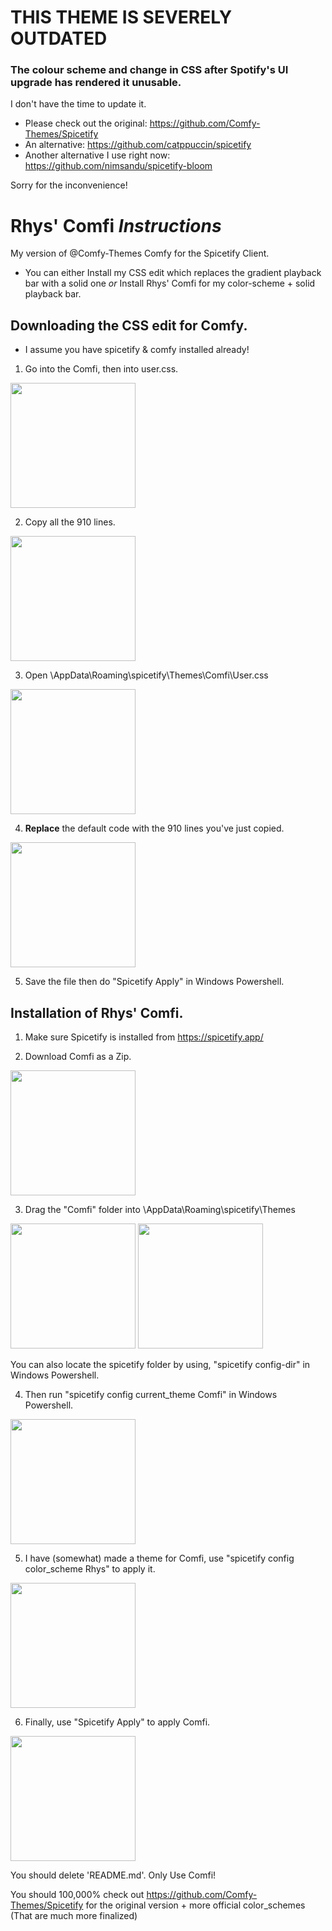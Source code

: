 # THIS THEME IS SEVERELY OUTDATED
###  The colour scheme and change in CSS after Spotify's UI upgrade has rendered it unusable.
I don't have the time to update it.
* Please check out the original: https://github.com/Comfy-Themes/Spicetify
* An alternative: https://github.com/catppuccin/spicetify
* Another alternative I use right now: https://github.com/nimsandu/spicetify-bloom

Sorry for the inconvenience!
#

# Rhys' Comfi *Instructions*

My version of @Comfy-Themes Comfy for the Spicetify Client.
- You can either Install my CSS edit which replaces the gradient playback bar with a solid one *or* Install Rhys' Comfi for my color-scheme + solid playback bar.



## Downloading the CSS edit for Comfy.
- I assume you have spicetify & comfy installed already!
1. Go into the Comfi, then into user.css.
 <img src="https://user-images.githubusercontent.com/69178152/232305388-a02ee4bd-c740-4de3-8c06-a1e838386ace.png" width="200" />

2. Copy all the 910 lines.
  <img src="https://user-images.githubusercontent.com/69178152/232305571-a8f6e207-d133-487d-bebc-6a7864258459.png" width="200" />

3. Open \AppData\Roaming\spicetify\Themes\Comfi\User.css
  <img src="https://user-images.githubusercontent.com/69178152/232305671-ae3e4d5f-eed1-437b-9672-98bfb3f9f5db.png" width="200" />

4. **Replace** the default code with the 910 lines you've just copied.
  <img src="https://user-images.githubusercontent.com/69178152/232305922-58862c2c-5a3e-458a-8087-f4b53a7b9635.png" width="200"/>
 
5. Save the file then do "Spicetify Apply" in Windows Powershell.



## Installation of Rhys' Comfi.
1. Make sure Spicetify is installed from https://spicetify.app/

2. Download Comfi as a Zip.
<img src="https://user-images.githubusercontent.com/69178152/232300868-8d70a535-7777-4fc0-807e-88b383eda11a.png" width="200" />

3. Drag the "Comfi" folder into \AppData\Roaming\spicetify\Themes
<img src="https://user-images.githubusercontent.com/69178152/232301371-128d1b52-8b9f-46b2-b458-bfa9b19ecf06.png" width="200" />

<img src="https://user-images.githubusercontent.com/69178152/232301646-de84aa6f-8363-4d39-9495-d42c9d681abb.png" width="200" />

  You can also locate the spicetify folder by using, "spicetify config-dir" in Windows Powershell.

4. Then run "spicetify config current_theme Comfi" in Windows Powershell.
<img src="https://user-images.githubusercontent.com/69178152/232302112-b9e5fd31-de55-451c-af67-169fde3b9045.png" width="200" />

5. I have (somewhat) made a theme for Comfi, use "spicetify config color_scheme Rhys" to apply it.
<img src="https://user-images.githubusercontent.com/69178152/232302422-97ca38ee-d55b-44b2-9478-fdd0a570e9b4.png" width="200" />

6. Finally, use "Spicetify Apply" to apply Comfi.
<img src="https://user-images.githubusercontent.com/69178152/232302483-79f6256a-b58c-4c6a-bafd-1d00058d2e94.png" width="200" />


You should delete 'README.md'. Only Use Comfi!



You should 100,000% check out https://github.com/Comfy-Themes/Spicetify for the original version + more official color_schemes (That are much more finalized)
